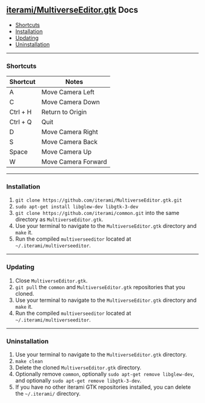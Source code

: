 [iterami/MultiverseEditor.gtk](https://github.com/iterami/MultiverseEditor.gtk) Docs
------------------------------------------------------------------------------------

* [Shortcuts](#shortcuts)
* [Installation](#installation)
* [Updating](#updating)
* [Uninstallation](#uninstallation)

---

### Shortcuts

Shortcut         | Notes
-----------------|--------------------
A                | Move Camera Left
C                | Move Camera Down
Ctrl + H         | Return to Origin
Ctrl + Q         | Quit
D                | Move Camera Right
S                | Move Camera Back
Space            | Move Camera Up
W                | Move Camera Forward

---

### Installation

1. `git clone https://github.com/iterami/MultiverseEditor.gtk.git`
2. `sudo apt-get install libglew-dev libgtk-3-dev`
3. `git clone https://github.com/iterami/common.git` into the same directory as `MultiverseEditor.gtk`.
4. Use your terminal to navigate to the `MultiverseEditor.gtk` directory and `make` it.
5. Run the compiled `multiverseeditor` located at `~/.iterami/multiverseeditor`.

---

### Updating

1. Close `MultiverseEditor.gtk`.
2. `git pull` the `common` and `MultiverseEditor.gtk` repositories that you cloned.
3. Use your terminal to navigate to the `MultiverseEditor.gtk` directory and `make` it.
4. Run the compiled `multiverseeditor` located at `~/.iterami/multiverseeditor`.

---

### Uninstallation

1. Use your terminal to navigate to the `MultiverseEditor.gtk` directory.
2. `make clean`
3. Delete the cloned `MultiverseEditor.gtk` directory.
4. Optionally remove `common`, optionally `sudo apt-get remove libglew-dev`, and optionally `sudo apt-get remove libgtk-3-dev`.
5. If you have no other iterami GTK repositories installed, you can delete the `~/.iterami/` directory.
